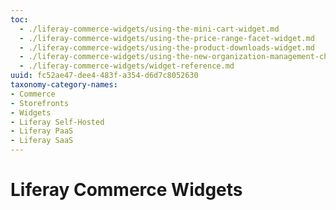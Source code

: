 ```yaml
---
toc:
  - ./liferay-commerce-widgets/using-the-mini-cart-widget.md
  - ./liferay-commerce-widgets/using-the-price-range-facet-widget.md
  - ./liferay-commerce-widgets/using-the-product-downloads-widget.md
  - ./liferay-commerce-widgets/using-the-new-organization-management-chart-widget.md
  - ./liferay-commerce-widgets/widget-reference.md
uuid: fc52ae47-dee4-483f-a354-d6d7c8052630
taxonomy-category-names:
- Commerce
- Storefronts
- Widgets
- Liferay Self-Hosted
- Liferay PaaS
- Liferay SaaS
---
```

# Liferay Commerce Widgets

